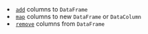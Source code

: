 <?xml version='1.0' encoding='UTF-8'?><topic xsi:noNamespaceSchemaLocation="https://resources.jetbrains.com/stardust/topic.v2.xsd" meta-keywords="" xmlns:xsi="http://www.w3.org/2001/XMLSchema-instance" id="addRemove" title="Add/map/remove columns" _md-based="true"> <list _o="41" _o-sc="2,0" _o-l="2" _o-e="5,0" _o-tl="-1" _o-s="2,0" _o-cl="0" id="7ee6ade4">
<li _o="41" _o-sc="2,2" _o-l="2" _o-e="3,0" _o-tl="-1" _o-s="2,0" _o-cl="0" id="71a786a6"><a _o="43" _o-sc="2,3" LinkStatus="UNKNOWN" _o-l="2" _o-e="2,17" _o-tl="-1" _o-s="2,2" href="add.md" _o-cl="2" id="6fc627a8"><code _o="44" _o-sc="2,4" _o-l="2" _o-e="2,8" _o-tl="-1" _o-s="2,3" _o-cl="3" id="3cf99268">add</code></a> columns to <code _o="70" _o-sc="2,30" _o-l="2" _o-e="2,40" _o-tl="-1" _o-s="2,29" _o-cl="29" id="7e1007aa">DataFrame</code></li>
<li _o="82" _o-sc="3,2" _o-l="3" _o-e="4,0" _o-tl="-1" _o-s="3,0" _o-cl="0" id="363dca5"><a _o="84" _o-sc="3,3" LinkStatus="UNKNOWN" _o-l="3" _o-e="3,17" _o-tl="-1" _o-s="3,2" href="map.md" _o-cl="2" id="aa7f295f"><code _o="85" _o-sc="3,4" _o-l="3" _o-e="3,8" _o-tl="-1" _o-s="3,3" _o-cl="3" id="13e4447d">map</code></a> columns to new <code _o="115" _o-sc="3,34" _o-l="3" _o-e="3,44" _o-tl="-1" _o-s="3,33" _o-cl="33" id="b668eb9b">DataFrame</code> or <code _o="130" _o-sc="3,49" _o-l="3" _o-e="3,60" _o-tl="-1" _o-s="3,48" _o-cl="48" id="dcc9e9d3">DataColumn</code></li>
<li _o="143" _o-sc="4,2" _o-l="4" _o-e="5,0" _o-tl="-1" _o-s="4,0" _o-cl="0" id="5e0022b7"><a _o="145" _o-sc="4,3" LinkStatus="UNKNOWN" _o-l="4" _o-e="4,23" _o-tl="-1" _o-s="4,2" href="remove.md" _o-cl="2" id="7424c309"><code _o="146" _o-sc="4,4" _o-l="4" _o-e="4,11" _o-tl="-1" _o-s="4,3" _o-cl="3" id="759b9e3d">remove</code></a> columns from <code _o="180" _o-sc="4,38" _o-l="4" _o-e="4,48" _o-tl="-1" _o-s="4,37" _o-cl="37" id="d9f124f">DataFrame</code></li>
</list>
</topic>